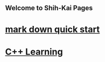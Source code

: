 ## Welcome to Shih-Kai Pages

# [mark down quick start](README.md)
# [C++ Learning](C++learning.md)
